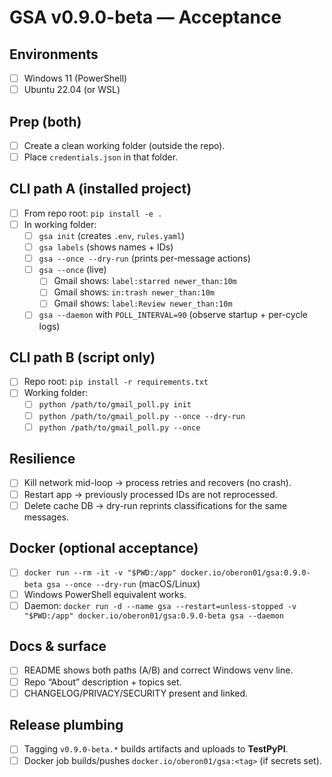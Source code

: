 # GSA v0.9.0-beta — Acceptance

## Environments
- [ ] Windows 11 (PowerShell)
- [ ] Ubuntu 22.04 (or WSL)

## Prep (both)
- [ ] Create a clean working folder (outside the repo).
- [ ] Place `credentials.json` in that folder.

## CLI path A (installed project)
- [ ] From repo root: `pip install -e .`
- [ ] In working folder:
  - [ ] `gsa init` (creates `.env`, `rules.yaml`)
  - [ ] `gsa labels` (shows names + IDs)
  - [ ] `gsa --once --dry-run` (prints per-message actions)
  - [ ] `gsa --once` (live)
    - [ ] Gmail shows: `label:starred newer_than:10m`
    - [ ] Gmail shows: `in:trash newer_than:10m`
    - [ ] Gmail shows: `label:Review newer_than:10m`
  - [ ] `gsa --daemon` with `POLL_INTERVAL=90` (observe startup + per-cycle logs)

## CLI path B (script only)
- [ ] Repo root: `pip install -r requirements.txt`
- [ ] Working folder:
  - [ ] `python /path/to/gmail_poll.py init`
  - [ ] `python /path/to/gmail_poll.py --once --dry-run`
  - [ ] `python /path/to/gmail_poll.py --once`

## Resilience
- [ ] Kill network mid-loop → process retries and recovers (no crash).
- [ ] Restart app → previously processed IDs are not reprocessed.
- [ ] Delete cache DB → dry-run reprints classifications for the same messages.

## Docker (optional acceptance)
- [ ] `docker run --rm -it -v "$PWD:/app" docker.io/oberon01/gsa:0.9.0-beta gsa --once --dry-run` (macOS/Linux)
- [ ] Windows PowerShell equivalent works.
- [ ] Daemon: `docker run -d --name gsa --restart=unless-stopped -v "$PWD:/app" docker.io/oberon01/gsa:0.9.0-beta gsa --daemon`

## Docs & surface
- [ ] README shows both paths (A/B) and correct Windows venv line.
- [ ] Repo “About” description + topics set.
- [ ] CHANGELOG/PRIVACY/SECURITY present and linked.

## Release plumbing
- [ ] Tagging `v0.9.0-beta.*` builds artifacts and uploads to **TestPyPI**.
- [ ] Docker job builds/pushes `docker.io/oberon01/gsa:<tag>` (if secrets set).
